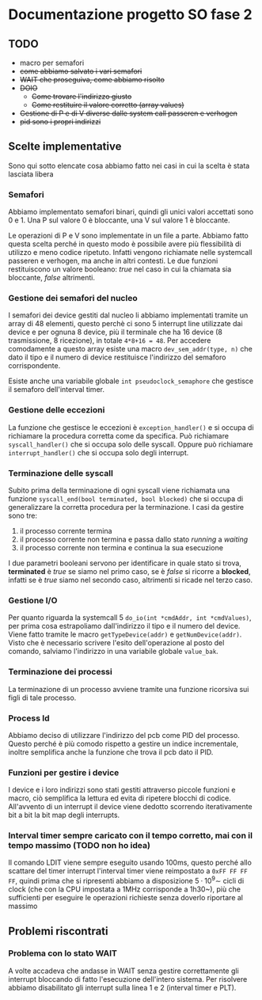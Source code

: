 # Documentazione progetto SO fase 2

## TODO

- macro per semafori
- ~~come abbiamo salvato i vari semafori~~
- ~~WAIT che proseguiva, come abbiamo risolto~~
- ~~DOIO~~
  - ~~Come trovare l'indirizzo giusto~~
  - ~~Come restituire il valore corretto (array values)~~
- ~~Gestione di P e di V diverse dalle system call passeren e verhogen~~
- ~~pid sono i propri indirizzi~~

## Scelte implementative

Sono qui sotto elencate cosa abbiamo fatto nei casi in cui la scelta è stata lasciata libera

### Semafori

Abbiamo implementato semafori binari, quindi gli unici valori accettati sono 0 e 1. Una P sul valore 0 è bloccante, una V sul valore 1 è bloccante.

Le operazioni di P e V sono implementate in un file a parte. Abbiamo fatto questa scelta perché in questo modo è possibile avere più flessibilità di utilizzo e meno codice ripetuto. 
Infatti vengono richiamate nelle systemcall passeren e verhogen, ma anche in altri contesti.
Le due funzioni restituiscono un valore booleano: _true_ nel caso in cui la chiamata sia bloccante, _false_ altrimenti.


### Gestione dei semafori del nucleo

I semafori dei device gestiti dal nucleo li abbiamo implementati tramite un array di 48 elementi, questo perchè ci sono 5 interrupt line utilizzate dai device e per ognuna 8 device, più il terminale che ha 16 device (8 trasmissione, 8 ricezione), in totale `4*8+16 = 48`. 
Per accedere comodamente a questo array esiste una macro `dev_sem_addr(type, n)` che dato il tipo e il numero di device restituisce l'indirizzo del semaforo corrispondente.

Esiste anche una variabile globale `int pseudoclock_semaphore` che gestisce il semaforo dell'interval timer.

### Gestione delle eccezioni

La funzione che gestisce le eccezioni è `exception_handler()` e si occupa di richiamare la procedura corretta come da specifica. Può richiamare `syscall_handler()` che si occupa solo delle syscall. Oppure può richiamare `interrupt_handler()` che si occupa solo degli interrupt.

### Terminazione delle syscall

Subito prima della terminazione di ogni syscall viene richiamata una funzione `syscall_end(bool terminated, bool blocked)` che si occupa di generalizzare la corretta procedura per la terminazione. I casi da gestire sono tre:

1.  il processo corrente termina
2.  il processo corrente non termina e passa dallo stato _running_ a _waiting_
3.  il processo corrente non termina e continua la sua esecuzione

I due parametri booleani servono per identificare in quale stato si trova, **terminated** è _true_ se siamo nel primo caso, se è _false_ si ricorre a **blocked**, infatti se è _true_ siamo nel secondo caso, altrimenti si ricade nel terzo caso.

### Gestione I/O

Per quanto riguarda la systemcall 5 `do_io(int *cmdAddr, int *cmdValues)`, per prima cosa estrapoliamo dall'indirizzo il tipo e il numero del device. 
Viene fatto tramite le macro `getTypeDevice(addr)` e `getNumDevice(addr)`.
Visto che è necessario scrivere l'esito dell'operazione al posto del comando, salviamo l'indirizzo in una variabile globale `value_bak`.

### Terminazione dei processi

La terminazione di un processo avviene tramite una funzione ricorsiva sui figli di tale processo.

### Process Id

Abbiamo deciso di utilizzare l'indirizzo del pcb come PID del processo. 
Questo perché è più comodo rispetto a gestire un indice incrementale, inoltre semplifica anche la funzione che trova il pcb dato il PID.

### Funzioni per gestire i device

I device e i loro indirizzi sono stati gestiti attraverso piccole funzioni e macro, ciò semplifica la lettura ed evita di ripetere blocchi di codice.
All'avvento di un interrupt il device viene dedotto scorrendo iterativamente bit a bit la bit map degli interrupts.


### Interval timer sempre caricato con il tempo corretto, mai con il tempo massimo (TODO non ho idea)

Il comando LDIT viene sempre eseguito usando 100ms, questo perché allo scattare del timer interrupt l'interval timer viene reimpostato a `0xFF FF FF FF`, quindi prima che si ripresenti abbiamo a disposizione $5·10^9\sim$ cicli di clock (che con la CPU impostata a 1MHz corrisponde a 1h30~), più che sufficienti per eseguire le operazioni richieste senza doverlo riportare al massimo


## Problemi riscontrati

### Problema con lo stato WAIT

A volte accadeva che andasse in WAIT senza gestire correttamente gli interrupt bloccando di fatto l'esecuzione dell'intero sistema.
Per risolvere abbiamo disabilitato gli interrupt sulla linea 1 e 2 (interval timer e PLT).
